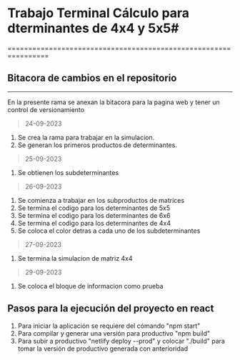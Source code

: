 # Trabajo Terminal Cálculo para dterminantes de 4x4 y 5x5#
================================================================
## Bitacora de cambios en el repositorio
----------------------------------------------------------------
En la presente rama se anexan la bitacora para la pagina web y tener un control de versionamiento

>24-09-2023
1. Se crea la rama para trabajar en la simulacion.
2. Se generan los primeros productos de determinantes.

>25-09-2023
1. Se obtienen los subdeterminantes 

>26-09-2023
1. Se comienza a trabajar en los subproductos de matrices
2. Se termina el codigo para los determinantes de 5x5
3. Se termina el codigo para los determinantes de 6x6
4. Se termina el codigo para los determinantes de 4x4
5. Se coloca el color detras a cada uno de los subdeterminantes

>27-09-2023
1. Se termina la simulacion de matriz 4x4

>29-09-2023
1. Se coloca el bloque de informacion como prueba

## Pasos para la ejecución del proyecto en react
1. Para iniciar la aplicación se requiere del cómando "npm start"
2. Para compilar y generar una versión para productivo "npm build"
3. Para subir a productivo "netlify deploy --prod" y colocar "./build" para tomar la versión de productivo generada con anterioridad